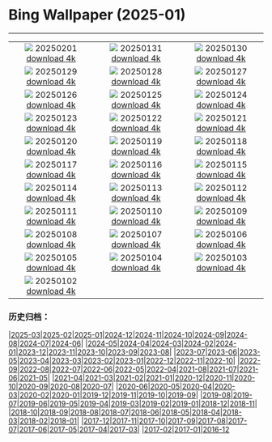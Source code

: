 # Bing Wallpaper (2025-01)
**************
| | | |
| :----: | :----: | :----: |
| ![](https://www.bing.com/th?id=OHR.PlainsZebra_PT-BR0179432464_1920x1080.jpg) 20250201 [download 4k](https://www.bing.com/th?id=OHR.PlainsZebra_PT-BR0179432464_UHD.jpg) | ![](https://www.bing.com/th?id=OHR.BaiadosPorcos_PT-BR0532087075_1920x1080.jpg) 20250131 [download 4k](https://www.bing.com/th?id=OHR.BaiadosPorcos_PT-BR0532087075_UHD.jpg) | ![](https://www.bing.com/th?id=OHR.LunarDragon_PT-BR5484555441_1920x1080.jpg) 20250130 [download 4k](https://www.bing.com/th?id=OHR.LunarDragon_PT-BR5484555441_UHD.jpg) |
| ![](https://www.bing.com/th?id=OHR.FlyingOwl_PT-BR5034009033_1920x1080.jpg) 20250129 [download 4k](https://www.bing.com/th?id=OHR.FlyingOwl_PT-BR5034009033_UHD.jpg) | ![](https://www.bing.com/th?id=OHR.CanyonSnow_PT-BR4095354589_1920x1080.jpg) 20250128 [download 4k](https://www.bing.com/th?id=OHR.CanyonSnow_PT-BR4095354589_UHD.jpg) | ![](https://www.bing.com/th?id=OHR.FrostedBeech_PT-BR2068604489_1920x1080.jpg) 20250127 [download 4k](https://www.bing.com/th?id=OHR.FrostedBeech_PT-BR2068604489_UHD.jpg) |
| ![](https://www.bing.com/th?id=OHR.DiaBossaNova_PT-BR0445068072_1920x1080.jpg) 20250126 [download 4k](https://www.bing.com/th?id=OHR.DiaBossaNova_PT-BR0445068072_UHD.jpg) | ![](https://www.bing.com/th?id=OHR.IcelandGeyser_PT-BR7544029151_1920x1080.jpg) 20250125 [download 4k](https://www.bing.com/th?id=OHR.IcelandGeyser_PT-BR7544029151_UHD.jpg) | ![](https://www.bing.com/th?id=OHR.DeerValley_PT-BR5923655325_1920x1080.jpg) 20250124 [download 4k](https://www.bing.com/th?id=OHR.DeerValley_PT-BR5923655325_UHD.jpg) |
| ![](https://www.bing.com/th?id=OHR.PetraMonastery_PT-BR6925888778_1920x1080.jpg) 20250123 [download 4k](https://www.bing.com/th?id=OHR.PetraMonastery_PT-BR6925888778_UHD.jpg) | ![](https://www.bing.com/th?id=OHR.DutchSquirrel_PT-BR7430673566_1920x1080.jpg) 20250122 [download 4k](https://www.bing.com/th?id=OHR.DutchSquirrel_PT-BR7430673566_UHD.jpg) | ![](https://www.bing.com/th?id=OHR.NapoliPizza_PT-BR8534903906_1920x1080.jpg) 20250121 [download 4k](https://www.bing.com/th?id=OHR.NapoliPizza_PT-BR8534903906_UHD.jpg) |
| ![](https://www.bing.com/th?id=OHR.NeptunesGrotto_PT-BR9754491184_1920x1080.jpg) 20250120 [download 4k](https://www.bing.com/th?id=OHR.NeptunesGrotto_PT-BR9754491184_UHD.jpg) | ![](https://www.bing.com/th?id=OHR.WhiteSandsNP_PT-BR5756772005_1920x1080.jpg) 20250119 [download 4k](https://www.bing.com/th?id=OHR.WhiteSandsNP_PT-BR5756772005_UHD.jpg) | ![](https://www.bing.com/th?id=OHR.PelicanPortrait_PT-BR0622364718_1920x1080.jpg) 20250118 [download 4k](https://www.bing.com/th?id=OHR.PelicanPortrait_PT-BR0622364718_UHD.jpg) |
| ![](https://www.bing.com/th?id=OHR.PinnaclesPeaks_PT-BR1043285861_1920x1080.jpg) 20250117 [download 4k](https://www.bing.com/th?id=OHR.PinnaclesPeaks_PT-BR1043285861_UHD.jpg) | ![](https://www.bing.com/th?id=OHR.TrancosoPraia_PT-BR2050297915_1920x1080.jpg) 20250116 [download 4k](https://www.bing.com/th?id=OHR.TrancosoPraia_PT-BR2050297915_UHD.jpg) | ![](https://www.bing.com/th?id=OHR.CadizSpain_PT-BR3104311078_1920x1080.jpg) 20250115 [download 4k](https://www.bing.com/th?id=OHR.CadizSpain_PT-BR3104311078_UHD.jpg) |
| ![](https://www.bing.com/th?id=OHR.CoastalWales_PT-BR5316082485_1920x1080.jpg) 20250114 [download 4k](https://www.bing.com/th?id=OHR.CoastalWales_PT-BR5316082485_UHD.jpg) | ![](https://www.bing.com/th?id=OHR.AniversarioBelem_PT-BR6953225578_1920x1080.jpg) 20250113 [download 4k](https://www.bing.com/th?id=OHR.AniversarioBelem_PT-BR6953225578_UHD.jpg) | ![](https://www.bing.com/th?id=OHR.MeknesMorocco_PT-BR7456607348_1920x1080.jpg) 20250112 [download 4k](https://www.bing.com/th?id=OHR.MeknesMorocco_PT-BR7456607348_UHD.jpg) |
| ![](https://www.bing.com/th?id=OHR.BubbleLake_PT-BR9346398938_1920x1080.jpg) 20250111 [download 4k](https://www.bing.com/th?id=OHR.BubbleLake_PT-BR9346398938_UHD.jpg) | ![](https://www.bing.com/th?id=OHR.NamibiaDunes_PT-BR5749717911_1920x1080.jpg) 20250110 [download 4k](https://www.bing.com/th?id=OHR.NamibiaDunes_PT-BR5749717911_UHD.jpg) | ![](https://www.bing.com/th?id=OHR.DiaNacionaldoFotografo_PT-BR5093198767_1920x1080.jpg) 20250109 [download 4k](https://www.bing.com/th?id=OHR.DiaNacionaldoFotografo_PT-BR5093198767_UHD.jpg) |
| ![](https://www.bing.com/th?id=OHR.BouldersNZ_PT-BR5423530847_1920x1080.jpg) 20250108 [download 4k](https://www.bing.com/th?id=OHR.BouldersNZ_PT-BR5423530847_UHD.jpg) | ![](https://www.bing.com/th?id=OHR.RavennaBasilica_PT-BR5657717935_1920x1080.jpg) 20250107 [download 4k](https://www.bing.com/th?id=OHR.RavennaBasilica_PT-BR5657717935_UHD.jpg) | ![](https://www.bing.com/th?id=OHR.PlumParakeet_PT-BR4715109832_1920x1080.jpg) 20250106 [download 4k](https://www.bing.com/th?id=OHR.PlumParakeet_PT-BR4715109832_UHD.jpg) |
| ![](https://www.bing.com/th?id=OHR.VietnamFalls_PT-BR3430655242_1920x1080.jpg) 20250105 [download 4k](https://www.bing.com/th?id=OHR.VietnamFalls_PT-BR3430655242_UHD.jpg) | ![](https://www.bing.com/th?id=OHR.TolkienOxford_PT-BR2782448271_1920x1080.jpg) 20250104 [download 4k](https://www.bing.com/th?id=OHR.TolkienOxford_PT-BR2782448271_UHD.jpg) | ![](https://www.bing.com/th?id=OHR.ArdezSwitzerland_PT-BR2038942515_1920x1080.jpg) 20250103 [download 4k](https://www.bing.com/th?id=OHR.ArdezSwitzerland_PT-BR2038942515_UHD.jpg) |
| ![](https://www.bing.com/th?id=OHR.PolarBearSwim_PT-BR1521924393_1920x1080.jpg) 20250102 [download 4k](https://www.bing.com/th?id=OHR.PolarBearSwim_PT-BR1521924393_UHD.jpg) |  |  |

### 历史归档：

|[2025-03](/../2025-03/2025-03.md)|[2025-02](/../2025-02/2025-02.md)|[2025-01](/2025-01.md)|[2024-12](/../2024-12/2024-12.md)|[2024-11](/../2024-11/2024-11.md)|[2024-10](/../2024-10/2024-10.md)|[2024-09](/../2024-09/2024-09.md)|[2024-08](/../2024-08/2024-08.md)|[2024-07](/../2024-07/2024-07.md)|[2024-06](/../2024-06/2024-06.md)|
|[2024-05](/../2024-05/2024-05.md)|[2024-04](/../2024-04/2024-04.md)|[2024-03](/../2024-03/2024-03.md)|[2024-02](/../2024-02/2024-02.md)|[2024-01](/../2024-01/2024-01.md)|[2023-12](/../2023-12/2023-12.md)|[2023-11](/../2023-11/2023-11.md)|[2023-10](/../2023-10/2023-10.md)|[2023-09](/../2023-09/2023-09.md)|[2023-08](/../2023-08/2023-08.md)|
|[2023-07](/../2023-07/2023-07.md)|[2023-06](/../2023-06/2023-06.md)|[2023-05](/../2023-05/2023-05.md)|[2023-04](/../2023-04/2023-04.md)|[2023-03](/../2023-03/2023-03.md)|[2023-02](/../2023-02/2023-02.md)|[2023-01](/../2023-01/2023-01.md)|[2022-12](/../2022-12/2022-12.md)|[2022-11](/../2022-11/2022-11.md)|[2022-10](/../2022-10/2022-10.md)|
|[2022-09](/../2022-09/2022-09.md)|[2022-08](/../2022-08/2022-08.md)|[2022-07](/../2022-07/2022-07.md)|[2022-06](/../2022-06/2022-06.md)|[2022-05](/../2022-05/2022-05.md)|[2022-04](/../2022-04/2022-04.md)|[2021-08](/../2021-08/2021-08.md)|[2021-07](/../2021-07/2021-07.md)|[2021-06](/../2021-06/2021-06.md)|[2021-05](/../2021-05/2021-05.md)|
|[2021-04](/../2021-04/2021-04.md)|[2021-03](/../2021-03/2021-03.md)|[2021-02](/../2021-02/2021-02.md)|[2021-01](/../2021-01/2021-01.md)|[2020-12](/../2020-12/2020-12.md)|[2020-11](/../2020-11/2020-11.md)|[2020-10](/../2020-10/2020-10.md)|[2020-09](/../2020-09/2020-09.md)|[2020-08](/../2020-08/2020-08.md)|[2020-07](/../2020-07/2020-07.md)|
|[2020-06](/../2020-06/2020-06.md)|[2020-05](/../2020-05/2020-05.md)|[2020-04](/../2020-04/2020-04.md)|[2020-03](/../2020-03/2020-03.md)|[2020-02](/../2020-02/2020-02.md)|[2020-01](/../2020-01/2020-01.md)|[2019-12](/../2019-12/2019-12.md)|[2019-11](/../2019-11/2019-11.md)|[2019-10](/../2019-10/2019-10.md)|[2019-09](/../2019-09/2019-09.md)|
|[2019-08](/../2019-08/2019-08.md)|[2019-07](/../2019-07/2019-07.md)|[2019-06](/../2019-06/2019-06.md)|[2019-05](/../2019-05/2019-05.md)|[2019-04](/../2019-04/2019-04.md)|[2019-03](/../2019-03/2019-03.md)|[2019-02](/../2019-02/2019-02.md)|[2019-01](/../2019-01/2019-01.md)|[2018-12](/../2018-12/2018-12.md)|[2018-11](/../2018-11/2018-11.md)|
|[2018-10](/../2018-10/2018-10.md)|[2018-09](/../2018-09/2018-09.md)|[2018-08](/../2018-08/2018-08.md)|[2018-07](/../2018-07/2018-07.md)|[2018-06](/../2018-06/2018-06.md)|[2018-05](/../2018-05/2018-05.md)|[2018-04](/../2018-04/2018-04.md)|[2018-03](/../2018-03/2018-03.md)|[2018-02](/../2018-02/2018-02.md)|[2018-01](/../2018-01/2018-01.md)|
|[2017-12](/../2017-12/2017-12.md)|[2017-11](/../2017-11/2017-11.md)|[2017-10](/../2017-10/2017-10.md)|[2017-09](/../2017-09/2017-09.md)|[2017-08](/../2017-08/2017-08.md)|[2017-07](/../2017-07/2017-07.md)|[2017-06](/../2017-06/2017-06.md)|[2017-05](/../2017-05/2017-05.md)|[2017-04](/../2017-04/2017-04.md)|[2017-03](/../2017-03/2017-03.md)|
|[2017-02](/../2017-02/2017-02.md)|[2017-01](/../2017-01/2017-01.md)|[2016-12](/../2016-12/2016-12.md)
